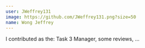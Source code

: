 ```yaml
---
user: JWeffrey131
image: https://github.com/JWeffrey131.png?size=50
name: Wong Jeffrey
---
```

I contributed as the: Task 3 Manager, some reviews, ... 
